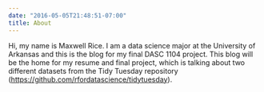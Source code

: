 ```yaml
---
date: "2016-05-05T21:48:51-07:00"
title: About
---
```


Hi, my name is Maxwell Rice. I am a data science major at the University of Arkansas and this is the blog for my final DASC 1104 project. This blog will be the home for my resume and final project, which is talking about two different datasets from the Tidy Tuesday repository (https://github.com/rfordatascience/tidytuesday).
